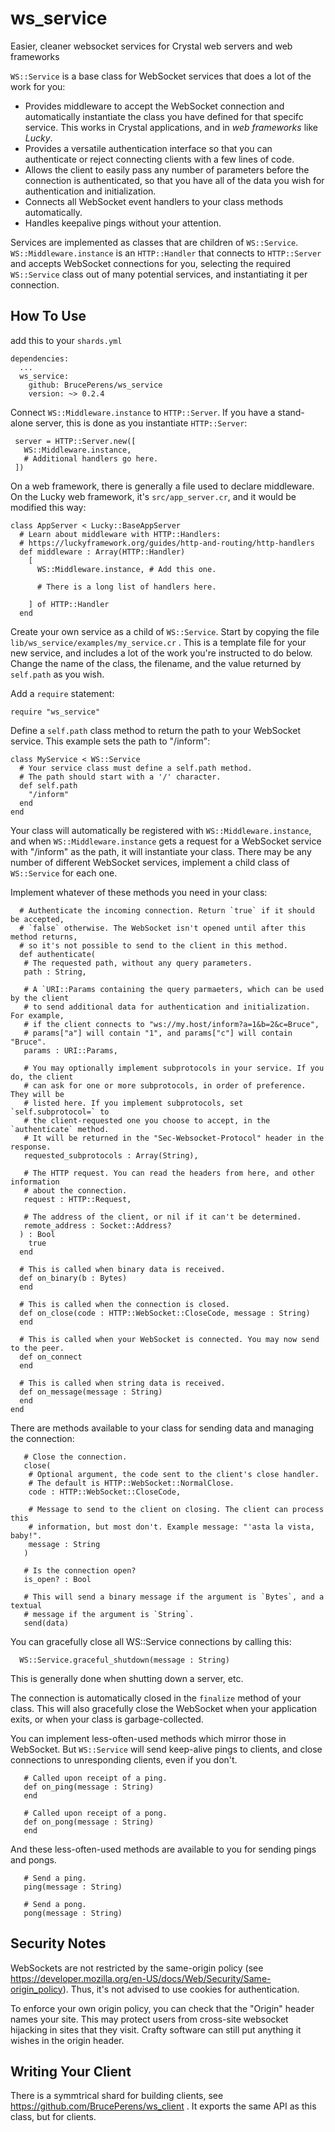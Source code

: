 # ws_service
Easier, cleaner websocket services for Crystal web servers and web frameworks

`WS::Service` is a base class for WebSocket services
that does a lot of the work for you:
* Provides middleware to accept the WebSocket connection and automatically
  instantiate the class you have defined for that specifc service.
  This works in Crystal applications, and in _web frameworks_ like *Lucky*.
* Provides a versatile authentication interface so that you can authenticate
  or reject connecting clients with a few lines of code.
* Allows the client to easily pass any number of parameters before the connection
  is authenticated, so that you have all of the data you wish for authentication
  and initialization.
* Connects all WebSocket event handlers to your class methods automatically.
* Handles keepalive pings without your attention.

Services are implemented as classes that are children of `WS::Service`.
`WS::Middleware.instance` is an `HTTP::Handler` that connects to `HTTP::Server` and
accepts WebSocket connections for you, selecting the required `WS::Service` class
out of many potential services, and instantiating it per connection.

## How To Use
add this to your `shards.yml`

```
dependencies:
  ...
  ws_service:
    github: BrucePerens/ws_service
    version: ~> 0.2.4
```

Connect `WS::Middleware.instance` to `HTTP::Server`. If you have
a stand-alone server, this is done as you instantiate `HTTP::Server`:
```crystal
 server = HTTP::Server.new([
   WS::Middleware.instance,
   # Additional handlers go here.
 ])
```
On a web framework, there is generally a file used to declare middleware. On
the Lucky web framework, it's `src/app_server.cr`, and it would be modified
this way:
```crystal
class AppServer < Lucky::BaseAppServer
  # Learn about middleware with HTTP::Handlers:
  # https://luckyframework.org/guides/http-and-routing/http-handlers
  def middleware : Array(HTTP::Handler)
    [
      WS::Middleware.instance, # Add this one.

      # There is a long list of handlers here.

    ] of HTTP::Handler
  end
```

Create your own service as a child of `WS::Service`. Start by copying the file
`lib/ws_service/examples/my_service.cr` . This is a template file for your
new service, and includes a lot of the work you're instructed to do below.
Change the name of the class, the filename, and the value returned by
`self.path` as you wish.

Add a `require` statement:
```crystal
require "ws_service"
```
Define a `self.path` class
method to return the path to your WebSocket service. This example sets the
path to "/inform":
```crystal
class MyService < WS::Service
  # Your service class must define a self.path method.
  # The path should start with a '/' character.
  def self.path
    "/inform"
  end
end
```
Your class will automatically be registered with `WS::Middleware.instance`, and when
`WS::Middleware.instance` gets a request for a WebSocket service with "/inform" as
the path, it will instantiate your class. There may be any number of different
WebSocket services, implement a child class of `WS::Service` for each one.

Implement whatever of these methods you need in your class:
```crystal
  # Authenticate the incoming connection. Return `true` if it should be accepted,
  # `false` otherwise. The WebSocket isn't opened until after this method returns,
  # so it's not possible to send to the client in this method.
  def authenticate(
   # The requested path, without any query parameters.
   path : String,

   # A `URI::Params containing the query parmaeters, which can be used by the client
   # to send additional data for authentication and initialization. For example,
   # if the client connects to "ws://my.host/inform?a=1&b=2&c=Bruce",
   # params["a"] will contain "1", and params["c"] will contain "Bruce".
   params : URI::Params,

   # You may optionally implement subprotocols in your service. If you do, the client
   # can ask for one or more subprotocols, in order of preference. They will be
   # listed here. If you implement subprotocols, set `self.subprotocol=` to
   # the client-requested one you choose to accept, in the `authenticate` method.
   # It will be returned in the "Sec-Websocket-Protocol" header in the response.
   requested_subprotocols : Array(String),

   # The HTTP request. You can read the headers from here, and other information
   # about the connection.
   request : HTTP::Request,

   # The address of the client, or nil if it can't be determined.
   remote_address : Socket::Address?
  ) : Bool
    true
  end

  # This is called when binary data is received.
  def on_binary(b : Bytes)
  end

  # This is called when the connection is closed.
  def on_close(code : HTTP::WebSocket::CloseCode, message : String)
  end

  # This is called when your WebSocket is connected. You may now send to the peer.
  def on_connect
  end

  # This is called when string data is received.
  def on_message(message : String)
  end
end
```


There are methods available to your class for sending data and managing the
connection:
```crystal
   # Close the connection.
   close(
    # Optional argument, the code sent to the client's close handler.
    # The default is HTTP::WebSocket::NormalClose.
    code : HTTP::WebSocket::CloseCode,

    # Message to send to the client on closing. The client can process this
    # information, but most don't. Example message: "'asta la vista, baby!".
    message : String
   )

   # Is the connection open?
   is_open? : Bool

   # This will send a binary message if the argument is `Bytes`, and a textual
   # message if the argument is `String`.
   send(data)
```

You can gracefully close all WS::Service connections by calling this:
```crystal
  WS::Service.graceful_shutdown(message : String)
```
This is generally done when shutting down a server, etc.

The connection is automatically closed in the `finalize` method of your class.
This will also gracefully close the WebSocket when your application exits, or when
your class is garbage-collected.

You can implement less-often-used methods which mirror those in WebSocket. But
`WS::Service` will send keep-alive pings to clients, and close connections to
unresponding clients, even if you don't.
```crystal
   # Called upon receipt of a ping.
   def on_ping(message : String)
   end

   # Called upon receipt of a pong.
   def on_pong(message : String)
   end
```
And these less-often-used methods are available to you for sending pings and
pongs.
```crystal
   # Send a ping.
   ping(message : String)

   # Send a pong.
   pong(message : String)
```
## Security Notes
WebSockets are not restricted by the same-origin policy
(see https://developer.mozilla.org/en-US/docs/Web/Security/Same-origin_policy).
Thus, it's not advised to use cookies for authentication.

To enforce your own origin policy, you can check
that the "Origin" header names your site. This may protect users from
cross-site websocket hijacking in sites that they visit. Crafty software can
still put anything it wishes in the origin header.

## Writing Your Client

There is a symmtrical shard for building clients, see
https://github.com/BrucePerens/ws_client .
It exports the same API as this class, but for clients.
